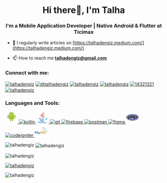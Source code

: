 <h1 align="center">Hi there👋, I'm Talha</h1>
<h3 align="center">I'm a Mobile Application Developer | Native Android & Flutter at Ticimax</h3>

<!--<p align="left"> <a href="https://twitter.com/talhadengiz" target="blank"><img src="https://img.shields.io/twitter/follow/talhadengiz?logo=twitter&style=for-the-badge" alt="talhadengiz" /></a> </p>-->

- 📝 I regularly write articles on [https://talhadengiz.medium.com/](https://talhadengiz.medium.com/)

- 📫 How to reach me **talhadengiz@gmail.com**

<!--### Blogs posts-->
<!-- BLOG-POST-LIST:START -->
<!-- BLOG-POST-LIST:END -->

<h3 align="left">Connect with me:</h3>
<p align="left">
<a href="https://linkedin.com/in/talhadengiz" target="blank"><img align="center" src="https://raw.githubusercontent.com/rahuldkjain/github-profile-readme-generator/master/src/images/icons/Social/linked-in-alt.svg" alt="talhadengiz" height="30" width="40" /></a>
<a href="https://medium.com/@talhadengiz" target="blank"><img align="center" src="https://raw.githubusercontent.com/rahuldkjain/github-profile-readme-generator/master/src/images/icons/Social/medium.svg" alt="@talhadengiz" height="30" width="40" /></a>
<a href="https://www.hackerrank.com/talhadengiz" target="blank"><img align="center" src="https://raw.githubusercontent.com/rahuldkjain/github-profile-readme-generator/master/src/images/icons/Social/hackerrank.svg" alt="talhadengiz" height="30" width="40" /></a>
<a href="https://www.leetcode.com/talhadengiz" target="blank"><img align="center" src="https://raw.githubusercontent.com/rahuldkjain/github-profile-readme-generator/master/src/images/icons/Social/leet-code.svg" alt="talhadengiz" height="30" width="40" /></a>
  <a href="https://stackoverflow.com/users/14321321" target="blank"><img align="center" src="https://raw.githubusercontent.com/rahuldkjain/github-profile-readme-generator/master/src/images/icons/Social/stack-overflow.svg" alt="14321321" height="30" width="40" /></a>
<a href="https://twitter.com/talhadengiz" target="blank"><img align="center" src="https://raw.githubusercontent.com/rahuldkjain/github-profile-readme-generator/master/src/images/icons/Social/twitter.svg" alt="talhadengiz" height="30" width="40" /></a>
</p>

<h3 align="left">Languages and Tools:</h3>
<p align="left">
  <a href="https://developer.android.com" target="_blank">
    <img src="https://raw.githubusercontent.com/devicons/devicon/master/icons/android/android-original-wordmark.svg" alt="android" width="40" height="40" />
  </a>
  <a href="https://kotlinlang.org" target="_blank">
    <img src="https://www.vectorlogo.zone/logos/kotlinlang/kotlinlang-icon.svg" alt="kotlin" width="40" height="40" />
  </a>
  <a href="https://www.java.com" target="_blank">
    <img src="https://raw.githubusercontent.com/devicons/devicon/master/icons/java/java-original.svg" alt="java" width="40" height="40" />
  </a>
  <a href="https://git-scm.com/" target="_blank">
    <img src="https://www.vectorlogo.zone/logos/git-scm/git-scm-icon.svg" alt="git" width="40" height="40" />
  </a>
  <a href="https://firebase.google.com/" target="_blank">
    <img src="https://www.vectorlogo.zone/logos/firebase/firebase-icon.svg" alt="firebase" width="40" height="40" />
  </a>
  <a href="https://postman.com" target="_blank">
    <img src="https://www.vectorlogo.zone/logos/getpostman/getpostman-icon.svg" alt="postman" width="40" height="40" />
  </a>
  <a href="https://www.figma.com/" target="_blank">
    <img src="https://www.vectorlogo.zone/logos/figma/figma-icon.svg" alt="figma" width="40" height="40" />
  </a>
  <!--<a href="https://getbootstrap.com" target="_blank"><img src="https://raw.githubusercontent.com/devicons/devicon/master/icons/bootstrap/bootstrap-plain-wordmark.svg" alt="bootstrap" width="40" height="40"/></a>-->
  <a href="https://www.php.net" target="_blank">
    <img src="https://raw.githubusercontent.com/devicons/devicon/master/icons/php/php-original.svg" alt="php" width="40" height="40" />
  </a>
  <a href="https://codeigniter.com" target="_blank">
    <img src="https://cdn.worldvectorlogo.com/logos/codeigniter.svg" alt="codeigniter" width="40" height="40" />
  </a>
  <a href="https://www.mysql.com/" target="_blank">
    <img src="https://raw.githubusercontent.com/devicons/devicon/master/icons/mysql/mysql-original-wordmark.svg" alt="mysql" width="40" height="40" />
  </a>
  <!-- <a href="https://www.sqlite.org/" target="_blank"><img src="https://www.vectorlogo.zone/logos/sqlite/sqlite-icon.svg" alt="sqlite" width="40" height="40" /></a>-->
</p>

<p><img align="left" src="https://github-readme-stats.vercel.app/api/top-langs?username=talhadengiz&show_icons=true&locale=en&layout=compact" alt="talhadengiz" /></p>

<p>&nbsp;<img align="center" src="https://github-readme-stats.vercel.app/api?username=talhadengiz&show_icons=true&locale=en" alt="talhadengiz" /></p>

<p><img align="center" src="https://github-readme-streak-stats.herokuapp.com/?user=talhadengiz&" alt="talhadengiz" /></p>

<p align="left"> <a href="https://github.com/ryo-ma/github-profile-trophy"><img src="https://github-profile-trophy.vercel.app/?username=talhadengiz" alt="talhadengiz" /></a> </p>

<p align="left"> <img src="https://komarev.com/ghpvc/?username=talhadengiz&label=Profile%20views&color=0e75b6&style=flat" alt="talhadengiz" /> </p>
